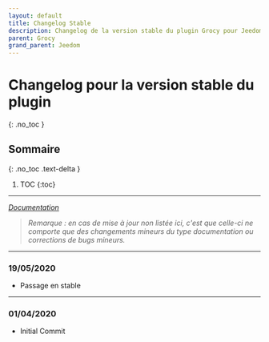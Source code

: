 ```yaml
---
layout: default
title: Changelog Stable
description: Changelog de la version stable du plugin Grocy pour Jeedom. 
parent: Grocy
grand_parent: Jeedom
---
```


# Changelog pour la version stable du plugin
{: .no_toc }

## Sommaire
{: .no_toc .text-delta }

1. TOC
{:toc}

---

*[Documentation](grocy.md)*

>*Remarque : en cas de mise à jour non listée ici, c'est que celle-ci ne comporte que des changements mineurs du type documentation ou corrections de bugs mineurs.*

---

### 19/05/2020
- Passage en stable

---

### 01/04/2020
- Initial Commit